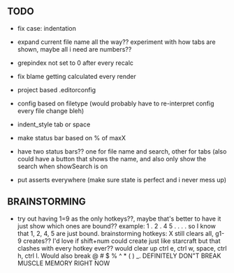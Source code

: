 ## TODO

- fix case: indentation

- expand current file name all the way?? experiment with how tabs are shown, maybe all i need are numbers??

- grepindex not set to 0 after every recalc

- fix blame getting calculated every render

- project based .editorconfig

- config based on filetype (would probably have to re-interpret config every file change bleh)

- indent_style tab or space

- make status bar based on % of maxX

- have two status bars?? one for file name and search, other for tabs (also could have a button that shows the name, and also only show the search when showSearch is on

- put asserts everywhere (make sure state is perfect and i never mess up)

## BRAINSTORMING

- try out having 1=9 as the only hotkeys??, maybe that's better to have it just show which ones are bound?? example: 1 . 2 . 4 5 . . . . so I know that 1, 2, 4, 5 are just bound. brainstorming hotkeys: X still clears all, g1-9 creates?? I'd love if shift+num could create just like starcraft but that clashes with every hotkey ever?? would clear up ctrl e, ctrl w, space, ctrl h, ctrl l. Would also break @ # $ % ^ * ( ) _. DEFINITELY DON"T BREAK MUSCLE MEMORY RIGHT NOW
